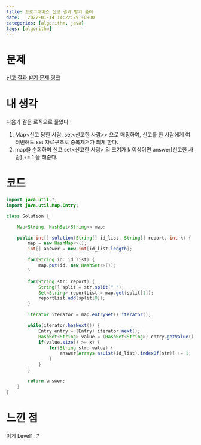 ```yaml
---
title: 프로그래머스 신고 결과 받기 풀이
date:   2022-01-14 14:22:29 +0900
categories: [algorithm, java]
tags: [algorithm]
---
```


# 문제
[신고 결과 받기 문제 링크](https://programmers.co.kr/learn/courses/30/lessons/92334)

# 내 생각
다음과 같은 로직으로 풀었다.
1. Map<신고 당한 사람, set<신고한 사람>> 으로 매핑하여, 신고를 한 사람에게 여러번해도 set 자료구조로 중복제거가 되게 한다.
2. map을 순회하며 신고 set<신고한 사람> 의 크기가 k 이상이면 answer[신고한 사람] += 1 을 해준다.


# 코드
```java
import java.util.*;
import java.util.Map.Entry;

class Solution {

    Map<String, HashSet<String>> map;

    public int[] solution(String[] id_list, String[] report, int k) {
        map = new HashMap<>();
        int[] answer = new int[id_list.length];

        for(String id: id_list) {
            map.put(id, new HashSet<>());
        }

        for(String str: report) {
            String[] split = str.split(" ");
            Set<String> reportList = map.get(split[1]);
            reportList.add(split[0]);
        }

        Iterator iterator = map.entrySet().iterator();

        while(iterator.hasNext()) {
            Entry entry = (Entry) iterator.next();
            HashSet<String> value = (HashSet<String>) entry.getValue();
            if(value.size() >= k) {
                for(String str: value) {
                    answer[Arrays.asList(id_list).indexOf(str)] += 1;
                }
            }
        }

        return answer;
    }
}
```
# 느낀 점
이게 Level1...?
